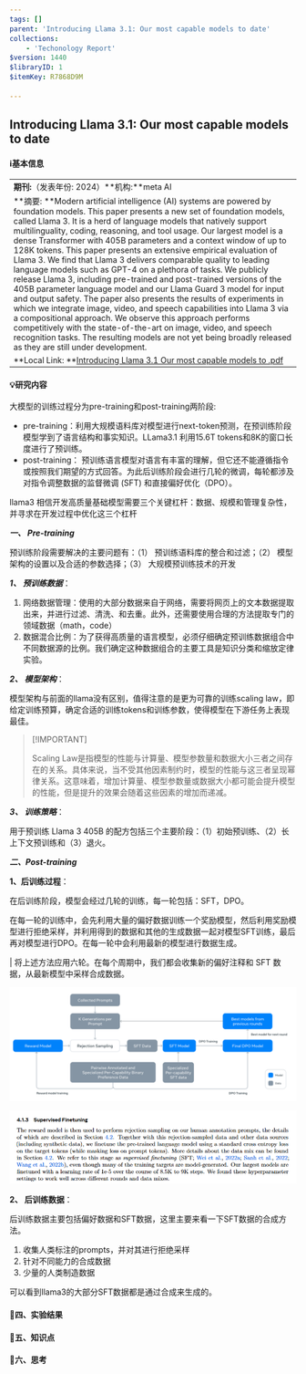 ```yaml
---
tags: []
parent: 'Introducing Llama 3.1: Our most capable models to date'
collections:
    - 'Techonology Report'
$version: 1440
$libraryID: 1
$itemKey: R7868D9M

---
```

## Introducing Llama 3.1: Our most capable models to date

#### ℹ️基本信息

|                                                                                                                                                                                                                                                                                                                                                                                                                                                                                                                                                                                                                                                                                                                                                                                                                                                                                                                                                                                                                                                                                                                                 |
| ------------------------------------------------------------------------------------------------------------------------------------------------------------------------------------------------------------------------------------------------------------------------------------------------------------------------------------------------------------------------------------------------------------------------------------------------------------------------------------------------------------------------------------------------------------------------------------------------------------------------------------------------------------------------------------------------------------------------------------------------------------------------------------------------------------------------------------------------------------------------------------------------------------------------------------------------------------------------------------------------------------------------------------------------------------------------------------------------------------------------------- |
| **期刊:**（发表年份: 2024）\*\*机构:\*\*meta AI                                                                                                                                                                                                                                                                                                                                                                                                                                                                                                                                                                                                                                                                                                                                                                                                                                                                                                                                                                                                                                                                                           |
| \*\*摘要: \*\*Modern artificial intelligence (AI) systems are powered by foundation models. This paper presents a new set of foundation models, called Llama 3. It is a herd of language models that natively support multilinguality, coding, reasoning, and tool usage. Our largest model is a dense Transformer with 405B parameters and a context window of up to 128K tokens. This paper presents an extensive empirical evaluation of Llama 3. We find that Llama 3 delivers comparable quality to leading language models such as GPT-4 on a plethora of tasks. We publicly release Llama 3, including pre-trained and post-trained versions of the 405B parameter language model and our Llama Guard 3 model for input and output safety. The paper also presents the results of experiments in which we integrate image, video, and speech capabilities into Llama 3 via a compositional approach. We observe this approach performs competitively with the state-of-the-art on image, video, and speech recognition tasks. The resulting models are not yet being broadly released as they are still under development. |
| \*\*Local Link: \*\*[Introducing Llama 3.1 Our most capable models to .pdf](zotero://open-pdf/0_9KS5DRXB)                                                                                                                                                                                                                                                                                                                                                                                                                                                                                                                                                                                                                                                                                                                                                                                                                                                                                                                                                                                                                       |

#### 💡研究内容

大模型的训练过程分为pre-training和post-training两阶段:

*   pre-training：利用大规模语料库对模型进行next-token预测，在预训练阶段模型学到了语言结构和事实知识。LLama3.1 利用15.6T tokens和8K的窗口长度进行了预训练。
*   post-training： 预训练语言模型对语言有丰富的理解，但它还不能遵循指令或按照我们期望的方式回答。为此后训练阶段会进行几轮的微调，每轮都涉及对指令调整数据的监督微调 (SFT) 和直接偏好优化（DPO）。

llama3 相信开发高质量基础模型需要三个关键杠杆：数据、规模和管理复杂性，并寻求在开发过程中优化这三个杠杆

***一、 Pre-training***

预训练阶段需要解决的主要问题有：（1） 预训练语料库的整合和过滤；（2） 模型架构的设置以及合适的参数选择；（3） 大规模预训练技术的开发

***1、 预训练数据***：

1.  网络数据管理：使用的大部分数据来自于网络，需要将网页上的文本数据提取出来，并进行过滤、清洗、和去重。此外，还需要使用合理的方法提取专门的领域数据（math，code）
2.  数据混合比例：为了获得高质量的语言模型，必须仔细确定预训练数据组合中不同数据源的比例。我们确定这种数据组合的主要工具是知识分类和缩放定律实验。

***2、 模型架构***：

模型架构与前面的llama没有区别，值得注意的是更为可靠的训练scaling law，即给定训练预算，确定合适的训练tokens和训练参数，使得模型在下游任务上表现最佳。

> \[!IMPORTANT]
>
> Scaling Law是指模型的性能与计算量、模型参数量和数据大小三者之间存在的关系。具体来说，当不受其他因素制约时，模型的性能与这三者呈现幂律关系。这意味着，增加计算量、模型参数量或数据大小都可能会提升模型的性能，但是提升的效果会随着这些因素的增加而递减。

***3、 训练策略***：

用于预训练 Llama 3 405B 的配方包括三个主要阶段：（1）初始预训练、（2）长上下文预训练和（3）退火。

***二、Post-training***

**1、后训练过程**：

在后训练阶段，模型会经过几轮的训练，每一轮包括：SFT，DPO。

在每一轮的训练中，会先利用大量的偏好数据训练一个奖励模型，然后利用奖励模型进行拒绝采样，并利用得到的数据和其他的生成数据一起对模型SFT训练，最后再对模型进行DPO。在每一轮中会利用最新的模型进行数据生成。

\| 将上述方法应用六轮。在每个周期中，我们都会收集新的偏好注释和 SFT 数据，从最新模型中采样合成数据。

![\<img alt="image-20240812163823347" data-attachment-key="T583Z4WG" width="1155" height="459" src="attachments/T583Z4WG.png" ztype="zimage">](attachments/T583Z4WG.png)

![\<img alt="image-20240812163604437" data-attachment-key="UN69YX3N" width="911" height="232" src="attachments/UN69YX3N.png" ztype="zimage">](attachments/UN69YX3N.png)

**2、 后训练数据**：

后训练数据主要包括偏好数据和SFT数据，这里主要来看一下SFT数据的合成方法。

1.  收集人类标注的prompts，并对其进行拒绝采样
2.  针对不同能力的合成数据
3.  少量的人类制造数据

可以看到llama3的大部分SFT数据都是通过合成来生成的。

#### 🚩四、实验结果

#### 📌五、知识点

#### 🔬六、思考
